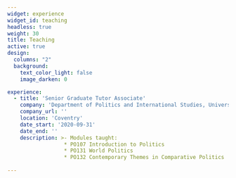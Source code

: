 ```yaml
---
widget: experience
widget_id: teaching
headless: true
weight: 30
title: Teaching
active: true
design:
  columns: "2"
  background:
    text_color_light: false
    image_darken: 0

experience:
  - title: 'Senior Graduate Tutor Associate'
    company: 'Department of Politics and International Studies, University of Warwick'
    company_url: ''
    location: 'Coventry'
    date_start: '2020-09-31'
    date_end: ''
    description: >- Modules taught: 
                  * PO107 Introduction to Politics
                  * PO131 World Politics
                  * PO132 Contemporary Themes in Comparative Politics
            
---
```


